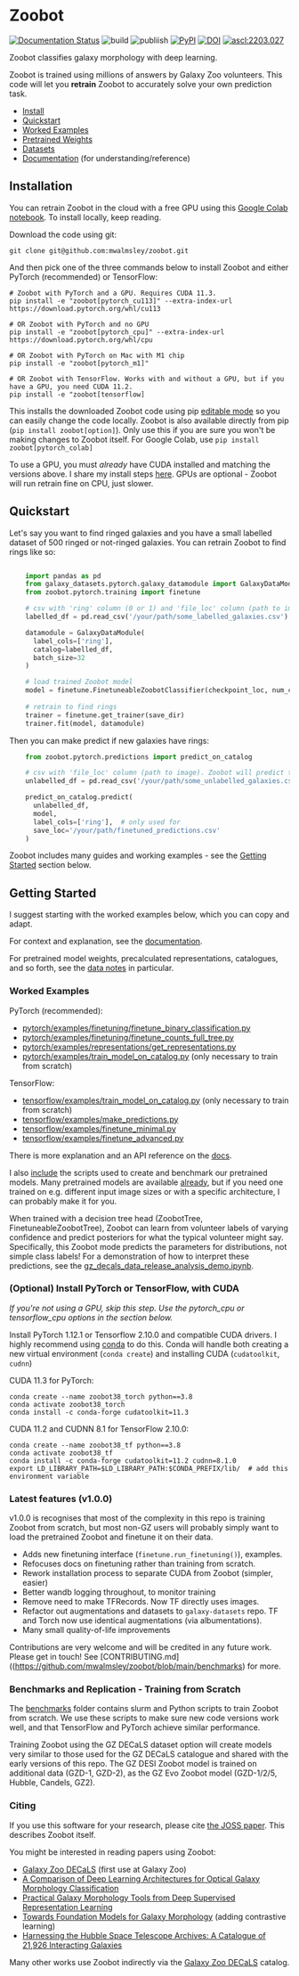 # Zoobot

[![Documentation Status](https://readthedocs.org/projects/zoobot/badge/?version=latest)](https://zoobot.readthedocs.io/)
![build](https://github.com/mwalmsley/zoobot/actions/workflows/run_CI.yml/badge.svg)
![publiish](https://github.com/mwalmsley/zoobot/actions/workflows/python-publish.yml/badge.svg)
[![PyPI](https://badge.fury.io/py/zoobot.svg)](https://badge.fury.io/py/zoobot)
[![DOI](https://zenodo.org/badge/343787617.svg)](https://zenodo.org/badge/latestdoi/343787617)
<a href="https://ascl.net/2203.027"><img src="https://img.shields.io/badge/ascl-2203.027-blue.svg?colorB=262255" alt="ascl:2203.027" /></a>

Zoobot classifies galaxy morphology with deep learning.
<!-- At Galaxy Zoo, we use Zoobot to help our volunteers classify the galaxies in all our recent catalogues: GZ DECaLS, GZ DESI, GZ Rings and GZ Cosmic Dawn. -->

Zoobot is trained using millions of answers by Galaxy Zoo volunteers. This code will let you **retrain** Zoobot to accurately solve your own prediction task.

- [Install](#installation)
- [Quickstart](#quickstart)
- [Worked Examples](#worked-examples)
- [Pretrained Weights](https://zoobot.readthedocs.io/data_notes.html)
- [Datasets](https://www.github.com/mwalmsley/galaxy-datasets)
- [Documentation](https://zoobot.readthedocs.io/) (for understanding/reference)

## Installation
<a name="installation"></a>

You can retrain Zoobot in the cloud with a free GPU using this [Google Colab notebook](https://colab.research.google.com/drive/17bb_KbA2J6yrIm4p4Ue_lEBHMNC1I9Jd?usp=sharing). To install locally, keep reading.

Download the code using git:

    git clone git@github.com:mwalmsley/zoobot.git

And then pick one of the three commands below to install Zoobot and either PyTorch (recommended) or TensorFlow:

    # Zoobot with PyTorch and a GPU. Requires CUDA 11.3.
    pip install -e "zoobot[pytorch_cu113]" --extra-index-url https://download.pytorch.org/whl/cu113

    # OR Zoobot with PyTorch and no GPU
    pip install -e "zoobot[pytorch_cpu]" --extra-index-url https://download.pytorch.org/whl/cpu

    # OR Zoobot with PyTorch on Mac with M1 chip
    pip install -e "zoobot[pytorch_m1]"

    # OR Zoobot with TensorFlow. Works with and without a GPU, but if you have a GPU, you need CUDA 11.2. 
    pip install -e "zoobot[tensorflow]

This installs the downloaded Zoobot code using pip [editable mode](https://pip.pypa.io/en/stable/topics/local-project-installs/#editable-installs) so you can easily change the code locally. Zoobot is also available directly from pip (`pip install zoobot[option]`). Only use this if you are sure you won't be making changes to Zoobot itself. For Google Colab, use `pip install zoobot[pytorch_colab]`

To use a GPU, you must *already* have CUDA installed and matching the versions above.
I share my install steps [here](#install_cuda). GPUs are optional - Zoobot will run retrain fine on CPU, just slower.

## Quickstart
<a name="quickstart"></a>

Let's say you want to find ringed galaxies and you have a small labelled dataset of 500 ringed or not-ringed galaxies. You can retrain Zoobot to find rings like so:

```python

    import pandas as pd
    from galaxy_datasets.pytorch.galaxy_datamodule import GalaxyDataModule
    from zoobot.pytorch.training import finetune

    # csv with 'ring' column (0 or 1) and 'file_loc' column (path to image)
    labelled_df = pd.read_csv('/your/path/some_labelled_galaxies.csv')

    datamodule = GalaxyDataModule(
      label_cols=['ring'],
      catalog=labelled_df,
      batch_size=32
    )

    # load trained Zoobot model
    model = finetune.FinetuneableZoobotClassifier(checkpoint_loc, num_classes=2)  
    
    # retrain to find rings
    trainer = finetune.get_trainer(save_dir)
    trainer.fit(model, datamodule)
```

Then you can make predict if new galaxies have rings:

```python
    from zoobot.pytorch.predictions import predict_on_catalog

    # csv with 'file_loc' column (path to image). Zoobot will predict the labels.
    unlabelled_df = pd.read_csv('/your/path/some_unlabelled_galaxies.csv')

    predict_on_catalog.predict(
      unlabelled_df,
      model,
      label_cols=['ring'],  # only used for 
      save_loc='/your/path/finetuned_predictions.csv'
    )
```

Zoobot includes many guides and working examples - see the [Getting Started](#getting-started) section below.

## Getting Started
<a name="getting_started"></a>

I suggest starting with the worked examples below, which you can copy and adapt.

For context and explanation, see the [documentation](https://zoobot.readthedocs.io/).

For pretrained model weights, precalculated representations, catalogues, and so forth, see the [data notes](https://zoobot.readthedocs.io/data_notes.html) in particular.

### Worked Examples
<a name="worked_examples"></a>

PyTorch (recommended):
- [pytorch/examples/finetuning/finetune_binary_classification.py](https://github.com/mwalmsley/zoobot/blob/main/zoobot/pytorch/examples/finetuning/finetune_binary_classification.py)
- [pytorch/examples/finetuning/finetune_counts_full_tree.py](https://github.com/mwalmsley/zoobot/blob/main/zoobot/pytorch/examples/finetuning/finetune_counts_full_tree.py)
- [pytorch/examples/representations/get_representations.py](https://github.com/mwalmsley/zoobot/blob/main/zoobot/pytorch/examples/representations/get_representations.py)
- [pytorch/examples/train_model_on_catalog.py](https://github.com/mwalmsley/zoobot/blob/main/zoobot/pytorch/examples/train_model_on_catalog.py) (only necessary to train from scratch)

TensorFlow:
- [tensorflow/examples/train_model_on_catalog.py](https://github.com/mwalmsley/zoobot/blob/main/zoobot/tensorflow/examples/train_model_on_catalog.py) (only necessary to train from scratch)
- [tensorflow/examples/make_predictions.py](https://github.com/mwalmsley/zoobot/blob/main/zoobot/tensorflow/examples/make_predictions.py)
- [tensorflow/examples/finetune_minimal.py](https://github.com/mwalmsley/zoobot/blob/main/zoobot/tensorflow/examples/finetune_minimal.py)
- [tensorflow/examples/finetune_advanced.py](https://github.com/mwalmsley/zoobot/blob/main/zoobot/tensorflow/examples/finetune_advanced.py)

There is more explanation and an API reference on the [docs](https://zoobot.readthedocs.io/).

I also [include](https://github.com/mwalmsley/zoobot/blob/main/benchmarks) the scripts used to create and benchmark our pretrained models. Many pretrained models are available [already](https://zoobot.readthedocs.io/data_notes.html), but if you need one trained on e.g. different input image sizes or with a specific architecture, I can probably make it for you.

When trained with a decision tree head (ZoobotTree, FinetuneableZoobotTree), Zoobot can learn from volunteer labels of varying confidence and predict posteriors for what the typical volunteer might say. Specifically, this Zoobot mode predicts the parameters for distributions, not simple class labels! For a demonstration of how to interpret these predictions, see the [gz_decals_data_release_analysis_demo.ipynb](https://github.com/mwalmsley/zoobot/blob/main/gz_decals_data_release_analysis_demo.ipynb).



### (Optional) Install PyTorch or TensorFlow, with CUDA
<a name="install_cuda"></a>

*If you're not using a GPU, skip this step. Use the pytorch_cpu or tensorflow_cpu options in the section below.*

Install PyTorch 1.12.1 or Tensorflow 2.10.0 and compatible CUDA drivers. I highly recommend using [conda](https://docs.conda.io/en/latest/miniconda.html) to do this. Conda will handle both creating a new virtual environment (`conda create`) and installing CUDA (`cudatoolkit`, `cudnn`)

CUDA 11.3 for PyTorch:

    conda create --name zoobot38_torch python==3.8
    conda activate zoobot38_torch
    conda install -c conda-forge cudatoolkit=11.3

CUDA 11.2 and CUDNN 8.1 for TensorFlow 2.10.0:

    conda create --name zoobot38_tf python==3.8
    conda activate zoobot38_tf
    conda install -c conda-forge cudatoolkit=11.2 cudnn=8.1.0
    export LD_LIBRARY_PATH=$LD_LIBRARY_PATH:$CONDA_PREFIX/lib/  # add this environment variable

### Latest features (v1.0.0)

v1.0.0 is recognises that most of the complexity in this repo is training Zoobot from scratch, but most non-GZ users will probably simply want to load the pretrained Zoobot and finetune it on their data.

- Adds new finetuning interface (`finetune.run_finetuning()`), examples.
- Refocuses docs on finetuning rather than training from scratch.
- Rework installation process to separate CUDA from Zoobot (simpler, easier)
- Better wandb logging throughout, to monitor training
- Remove need to make TFRecords. Now TF directly uses images.
- Refactor out augmentations and datasets to `galaxy-datasets` repo. TF and Torch now use identical augmentations (via albumentations).
- Many small quality-of-life improvements

Contributions are very welcome and will be credited in any future work. Please get in touch! See [CONTRIBUTING.md]((https://github.com/mwalmsley/zoobot/blob/main/benchmarks) for more.

### Benchmarks and Replication - Training from Scratch

The [benchmarks](https://github.com/mwalmsley/zoobot/blob/main/benchmarks) folder contains slurm and Python scripts to train Zoobot from scratch. We use these scripts to make sure new code versions work well, and that TensorFlow and PyTorch achieve similar performance.

Training Zoobot using the GZ DECaLS dataset option will create models very similar to those used for the GZ DECaLS catalogue and shared with the early versions of this repo. The GZ DESI Zoobot model is trained on additional data (GZD-1, GZD-2), as the GZ Evo Zoobot model (GZD-1/2/5, Hubble, Candels, GZ2).

### Citing

If you use this software for your research, please cite [the JOSS paper](TODO_on_publication). This describes Zoobot itself.

<!-- TODO bibtex on publication -->

You might be interested in reading papers using Zoobot:

- [Galaxy Zoo DECaLS](https://arxiv.org/abs/2102.08414) (first use at Galaxy Zoo)
- [A Comparison of Deep Learning Architectures for Optical Galaxy Morphology Classification](https://arxiv.org/abs/2111.04353)
- [Practical Galaxy Morphology Tools from Deep Supervised Representation Learning](https://arxiv.org/abs/2110.12735)
- [Towards Foundation Models for Galaxy Morphology](https://arxiv.org/abs/2206.11927) (adding contrastive learning)
- [Harnessing the Hubble Space Telescope Archives: A Catalogue of 21,926 Interacting Galaxies](https://arxiv.org/abs/2303.00366)

Many other works use Zoobot indirectly via the [Galaxy Zoo DECaLS](https://arxiv.org/abs/2102.08414) catalog.